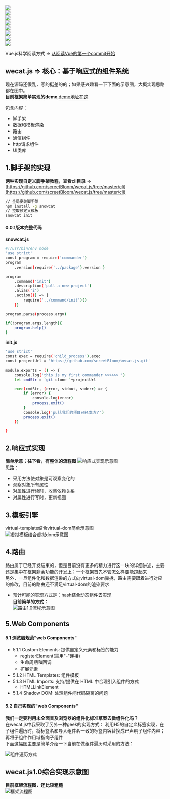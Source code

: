 
![](https://img.shields.io/badge/%E8%84%9A%E6%89%8B%E6%9E%B6cli-0.0.1%7Cnode%7Cnpm%7Ccommander%7Cgit-brightgreen.svg)    
![](https://img.shields.io/badge/%E6%A8%A1%E6%9D%BF%E5%BC%95%E6%93%8Etemplate-0.0.1%7Creg%7Cnew%20Function-brightgreen.svg)    
![](https://img.shields.io/badge/%E8%B7%AF%E7%94%B1router-1.0.0%7Chash%7Clazy%20load%7Chook%20function-brightgreen.svg)   
![](https://img.shields.io/badge/c--model-wecat.js1.0-brightgreen.svg)         
![](https://img.shields.io/badge/c--show-wecat.js1.0-brightgreen.svg)       
![](https://img.shields.io/badge/%E6%8F%92%E5%80%BC%E8%A1%A8%E8%BE%BE%E5%BC%8F-wecat.js1.0-brightgreen.svg)         
![](https://img.shields.io/badge/watch%E7%9B%91%E6%B5%8B%E6%95%B0%E6%8D%AE-wecat.js1.0-brightgreen.svg)         
![](https://img.shields.io/badge/%E7%BB%84%E4%BB%B6%E7%B3%BB%E7%BB%9F-wecat.js1.0-brightgreen.svg)         
 
      

Vue.js科学阅读方式 => [从阅读Vue的第一个commit开始](https://github.com/screetBloom/wecat.js/tree/master/How_to_read_Vue_correctly)

wecat.js => 核心：基于响应式的组件系统
---

现在源码还很乱，写的挺差的的；如果感兴趣看一下下面的示意图，大概实现思路都在图中。           
**目前框架简单实现的demo**,[demo地址在这](http://115.159.100.155/wecat/index.html)

包含内容：
- 脚手架 
- 数据和模板渲染
- 路由
- 通信组件
- http请求组件 
- UI类库

1.脚手架的实现
---  
**两种实现自定义脚手架教程，查看cli目录** => [https://github.com/screetBloom/wecat.js/tree/master/cli](https://github.com/screetBloom/wecat.js/tree/master/cli)

```bash
// 全局安装脚手架
npm install -g snowcat
// 拉取预定义模板
snowcat init
```        


####  0.0.1版本完整代码
**snowcat.js**
```bash
#!/usr/bin/env node
'use strict'
const program = require('commander')
program
    .version(require('../package').version )

program
    .command('init')
    .description('pull a new project')
    .alias('i')
    .action(() => {
        require('../command/init')()
    })

program.parse(process.argv)

if(!program.args.length){
    program.help()
}
```   
    
 **init.js**
```bash
'use strict'
const exec = require('child_process').exec
const projectUrl = 'https://github.com/screetBloom/wecat.js.git'

module.exports = () => {
    console.log('this is my first commander >>>>>> ')
    let cmdStr = `git clone `+projectUrl

    exec(cmdStr, (error, stdout, stderr) => {
        if (error) {
            console.log(error)
            process.exit()
        }
        console.log('pull我们的项目已经成功了')
        process.exit()
    })

}
```


     
     
2.响应式实现
---
**简单示意；往下看，有整体的流程图**
![响应式实现示意图](http://7xl4c6.com1.z0.glb.clouddn.com/FselYryU-RVQc4Bb4wnh4Uu81Q8N)     
思路：   
- 采用方法使对象是可观察变化的
- 观察对象所有属性
- 对属性进行读时，收集依赖关系
- 对属性进行写时，更新视图

3.模板引擎
---
virtual-template结合virtual-dom简单示意图       
![虚拟模板结合虚拟dom示意图](http://7xl4c6.com1.z0.glb.clouddn.com/Fpq5bEp2oZPPBXPsHwpFc1wshiOj)  

4.路由
---
路由属于已经开发结束的，但是目前没有更多的精力进行这一块的详细讲述，主要还是集中在框架剩余功能的开发上；一个框架首先不管怎么样要能跑起来    
另外，一旦组件化和数据渲染的方式向virtual-dom靠拢，路由需要跟着进行对应的修改，目前的路由还不满足virtual-dom的渲染要求          
- 预计可能的实现方式是：hash结合动态组件去实现      
**目前简单的方式：**    
![路由1.0流程示意图](http://7xl4c6.com1.z0.glb.clouddn.com/Fiz-dYfMNS0FZH70iGbZ45cZnMrV)  

5.Web Components 
---
#### 5.1 浏览器规范"web Components"
- 5.1.1 Custom Elements: 提供自定义元素和标签的能力
    - registerElement(需用"-"连接)
    - 生命周期和回调
    - 扩展元素
- 5.1.2 HTML Templates: 组件模板
- 5.1.3 HTML Imports: 支持/提供在 HTML 中合理引入组件的方式
    - HTMLLinkElement
- 5.1.4 Shadow DOM: 处理组件间代码隔离的问题          

#### 5.2 自己实现的"web Components"
**我们一定要利用未全面普及浏览器的组件化标准草案去做组件化吗？**        
在wecat.js中我采取了另外一种geek的实现方式： 利用H5的自定义标签实现，在子组件遍历时，将标签名和导入组件名一致的标签内容替换成已声明子组件内容；再将子组件作用域指向子组件       
下面这幅图主要是简单介绍一下当前在做组件遍历时采用的方法：    

![组件遍历方式](http://7xl4c6.com1.z0.glb.clouddn.com/Fk_gXH-Is7pneNWTJf9XqlMvVEyT)


wecat.js1.0综合实现示意图
---
**目前框架流程图，还比较粗糙**    
![框架流程图](http://7xl4c6.com1.z0.glb.clouddn.com/FlPWkwa-hNjhdMEHT49949azsKT7)  
     





